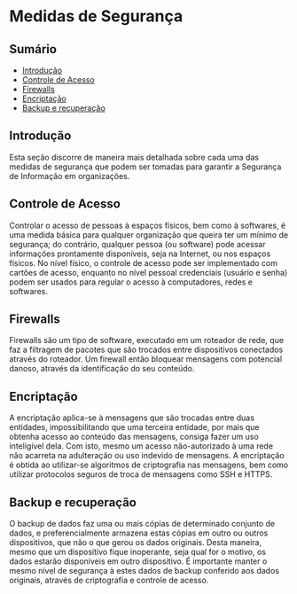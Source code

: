 # Medidas de Segurança

## Sumário

* [Introdução](#introdução)
* [Controle de Acesso](#controle-de-acesso)
* [Firewalls](#firewalls)
* [Encriptação](#encriptação)
* [Backup e recuperação](#backup-e-recuperação)

## Introdução

Esta seção discorre de maneira mais detalhada sobre cada uma das medidas de segurança que podem ser tomadas para 
garantir a Segurança de Informação em organizações.

## Controle de Acesso

Controlar o acesso de pessoas à espaços físicos, bem como à softwares, é uma medida básica para qualquer organização que 
queira ter um mínimo de segurança; do contrário, qualquer pessoa (ou software) pode acessar informações prontamente 
disponíveis, seja na Internet, ou nos espaços físicos. No nível físico, o controle de acesso pode ser implementado com 
cartões de acesso, enquanto no nível pessoal credenciais (usuário e senha) podem ser usados para regular o acesso à 
computadores, redes e softwares.

## Firewalls

Firewalls são um tipo de software, executado em um roteador de rede, que faz a filtragem de pacotes que são trocados 
entre dispositivos conectados através do roteador. Um firewall então bloquear mensagens com potencial danoso, através da 
identificação do seu conteúdo. 

## Encriptação

A encriptação aplica-se à mensagens que são trocadas entre duas entidades, impossibilitando que uma terceira entidade, 
por mais que obtenha acesso ao conteúdo das mensagens, consiga fazer um uso inteligível dela. Com isto, mesmo um acesso 
não-autorizado à uma rede não acarreta na adulteração ou uso indevido de mensagens. A encriptação é obtida ao 
utilizar-se algoritmos de criptografia nas mensagens, bem como utilizar protocolos seguros de troca de mensagens como 
SSH e HTTPS.

## Backup e recuperação

O backup de dados faz uma ou mais cópias de determinado conjunto de dados, e preferencialmente armazena estas cópias em 
outro ou outros dispositivos, que não o que gerou os dados originais. Desta maneira, mesmo que um dispositivo fique 
inoperante, seja qual for o motivo, os dados estarão disponíveis em outro dispositivo. É importante manter o mesmo nível 
de segurança à estes dados de backup conferido aos dados originais, através de criptografia e controle de acesso.